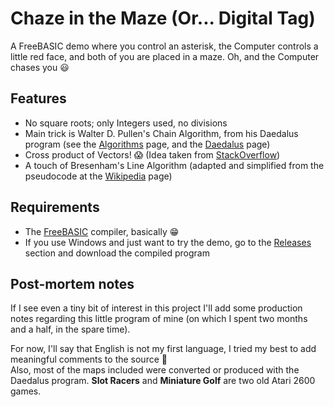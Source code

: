 # Chaze in the Maze (Or... Digital Tag)
A FreeBASIC demo where you control an asterisk, the Computer controls a little red face, and both of you are placed in a maze. Oh, and the Computer chases you :smiley:

## Features
- No square roots; only Integers used, no divisions
- Main trick is Walter D. Pullen's Chain Algorithm, from his Daedalus program (see the [Algorithms](https://www.astrolog.org/labyrnth/algrithm.htm#solve) page, and the [Daedalus](https://www.astrolog.org/labyrnth/daedalus.htm) page)
- Cross product of Vectors! :scream: (Idea taken from [StackOverflow](https://stackoverflow.com/a/11908158))
- A touch of Bresenham's Line Algorithm (adapted and simplified from the pseudocode at the [Wikipedia](https://en.wikipedia.org/wiki/Bresenham's_line_algorithm#All_cases) page)

## Requirements
- The [FreeBASIC](https://www.freebasic.net/) compiler, basically :grin:
- If you use Windows and just want to try the demo, go to the [Releases](https://github.com/JJFlashit/digital-tag/releases) section and download the compiled program

## Post-mortem notes
If I see even a tiny bit of interest in this project I'll add some production notes regarding this little program of mine (on which I spent two months and a half, in the spare time).

For now, I'll say that English is not my first language, I tried my best to add meaningful comments to the source :slightly_smiling_face:  
Also, most of the maps included were converted or produced with the Daedalus program. **Slot Racers** and **Miniature Golf** are two old Atari 2600 games.
